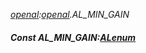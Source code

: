 _[openal](../../modules/openal/openal-module.md):[openal](../../modules/openal/openal-module.md).AL\_MIN\_GAIN_
##### Const AL\_MIN\_GAIN:[ALenum](../../modules/openal/openal-alenum.md)
